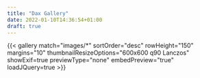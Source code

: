 ```yaml
---
title: "Dax Gallery"
date: 2022-01-10T14:36:54+01:00
draft: true
---
```


{{< gallery match="images/*" sortOrder="desc" rowHeight="150" margins="10" thumbnailResizeOptions="600x600 q90 Lanczos" showExif=true previewType="none" embedPreview="true" loadJQuery=true >}}
